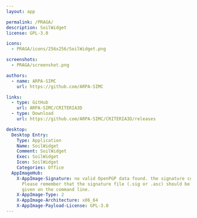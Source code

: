 ```yaml
---
layout: app

permalink: /PRAGA/
description: SoilWidget
license: GPL-3.0

icons:
  - PRAGA/icons/256x256/SoilWidget.png

screenshots:
  - PRAGA/screenshot.png

authors:
  - name: ARPA-SIMC
    url: https://github.com/ARPA-SIMC

links:
  - type: GitHub
    url: ARPA-SIMC/CRITERIA3D
  - type: Download
    url: https://github.com/ARPA-SIMC/CRITERIA3D/releases

desktop:
  Desktop Entry:
    Type: Application
    Name: SoilWidget
    Comment: SoilWidget
    Exec: SoilWidget
    Icon: SoilWidget
    Categories: Office
  AppImageHub:
    X-AppImage-Signature: no valid OpenPGP data found. the signature could not be verified.
      Please remember that the signature file (.sig or .asc) should be the first file
      given on the command line.
    X-AppImage-Type: 2
    X-AppImage-Architecture: x86_64
    X-AppImage-Payload-License: GPL-3.0
---
```


